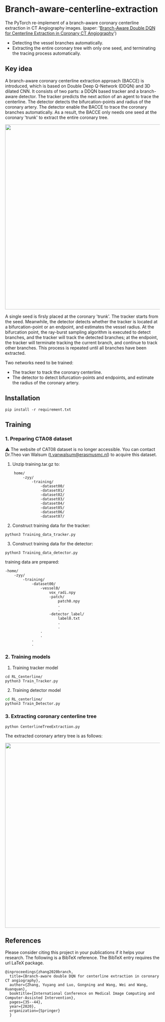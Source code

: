 # Branch-aware-centerline-extraction

The PyTorch re-implement of a branch-aware coronary centerline extraction in CT Angiography images. (paper: '[Branch-Aware Double DQN for Centerline Extraction in Coronary CT Angiography](https://link.springer.com/chapter/10.1007/978-3-030-59725-2_4)')

- Detecting the vessel branches automatically.
- Extracting the entire coronary tree with only one seed, and terminating the tracing process automatically.

## Key idea

A branch-aware coronary centerline extraction approach (BACCE) is introduced, which is based on Double Deep Q-Network (DDQN) and 3D dilated CNN. It consists of two parts: a DDQN based tracker and a branch-aware detector. The tracker predicts the next action of an agent to trace the centerline. The detector detects the bifurcation-points and radius of the coronary artery. The detector enable the BACCE to trace the coronary branches automatically. As a result, the BACCE only needs one seed at the coronary 'trunk' to extract the entire coronary tree.


<img src="https://github.com/514sz/Image-store/blob/main/fig2.png" width="800" height="600">

A single seed is firsly placed at the coronary 'trunk'. The tracker starts from the seed. Meanwhile, the detector detects whether the tracker is located at a bifurcation-point or an endpoint, and estimates the vessel radius. At the bifurcation point, the ray-burst sampling algorithm is executed to detect branches, and the tracker will track the detected branches; at the endpoint, the tracker will terminate tracking the current branch, and continue to track other branches. This process is repeated until all branches have been extracted.

Two networks need to be trained:

- The tracker to track the coronary centerline.
- The detector to detect bifurcation-points and endpoints, and estimate the radius of the coronary artery.



## Installation

```
pip install -r requirement.txt
```

## Training

### 1. Preparing CTA08 dataset

&#9888;
The website of CAT08 dataset is no longer accessible. You can contact Dr.Theo van Walsum (t.vanwalsum@erasmusmc.nl) to acquire this dataset.

1. Unzip training.tar.gz to:
```
    home/
        -zyy/
            -training/
                -dataset00/
                -dataset01/
                -dataset02/
                -dataset03/
                -dataset04/
                -dataset05/
                -dataset06/
                -dataset07/
```
2. Construct training data for the tracker:

```
python3 Training_data_tracker.py
```

3. Construct training data for the detector:

```
python3 Training_data_detector.py
```

training data are prepared:
```
-home/
    -zyy/
        -training/
            -dataset00/
                -vessel0/
                    vox_radi.npy
                    -patch/
                        patch0.npy
                        .
                        .
                    -detector_label/
                        label0.txt
                        .
                        . 
                .        
                .
            .
            .
```

    
### 2. Training models

1. Training tracker model
```
cd RL_Centerline/
python3 Train_Tracker.py
```

2. Training detector model
```bash
cd RL_centerline/
python3 Train_Detector.py
```

### 3. Extracting coronary centerline tree

```
python CenterlineTreeExtraction.py
```

The extracted coronary artery tree is as follows:

<img src="https://github.com/514sz/Image-store/blob/main/fig4.png" width="800" height="600">

## References

Please consider citing this project in your publications if it helps your research. The following is a BibTeX reference. The BibTeX entry requires the url LaTeX package.

    @inproceedings{zhang2020branch,
      title={Branch-aware double DQN for centerline extraction in coronary CT angiography},
      author={Zhang, Yuyang and Luo, Gongning and Wang, Wei and Wang, Kuanquan},
      booktitle={International Conference on Medical Image Computing and Computer-Assisted Intervention},
      pages={35--44},
      year={2020},
      organization={Springer}
      }
